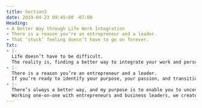 ```yaml
---
title: Section3
date: 2019-04-23 09:45:00 -07:00
Heading:
- A Better Way through Life Work Integration
- There is a reason you’re an entrepreneur and a leader.
- That ‘stuck’ feeling doesn’t have to go on forever.
Txt:
- |-
  Life doesn’t have to be difficult.
  The reality is, finding a better way to integrate your work and personal life is absolutely achievable.
- |-
  There is a reason you’re an entrepreneur and a leader.
  If you’re ready to identify your purpose, your passion, and transition to a better way of living, then I’m here to get you back on track.
- |-
  There’s always a better way, and my purpose is to enable you to uncover it. Your entrepreneurial side, your athletic drive, and creative outlet are waiting to be tapped into, once you know why you do what you do.
  Working one-on-one with entrepreneurs and business leaders, we create a more integrated way to live – both personally and professionally, without separation.
---
```


